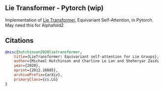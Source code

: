 ## Lie Transformer - Pytorch (wip)

Implementation of <a href="https://arxiv.org/abs/2012.10885">Lie Transformer</a>, Equivariant Self-Attention, in Pytorch. May need this for Alphafold2

## Citations

```bibtex
@misc{hutchinson2020lietransformer,
    title={LieTransformer: Equivariant self-attention for Lie Groups}, 
    author={Michael Hutchinson and Charline Le Lan and Sheheryar Zaidi and Emilien Dupont and Yee Whye Teh and Hyunjik Kim},
    year={2020},
    eprint={2012.10885},
    archivePrefix={arXiv},
    primaryClass={cs.LG}
}
```
